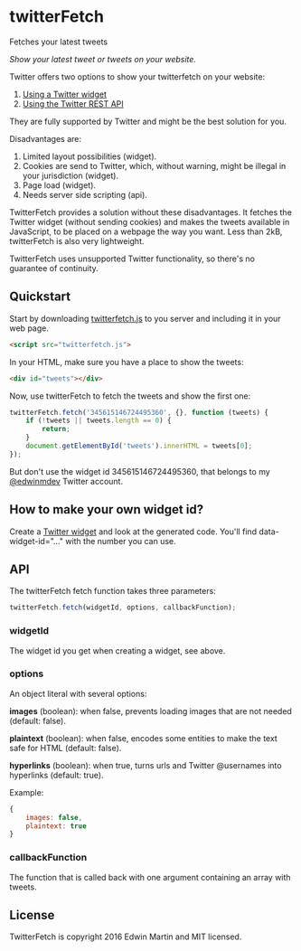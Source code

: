# twitterFetch

Fetches your latest tweets

_Show your latest tweet or tweets on your website._

Twitter offers two options to show your twitterfetch on your website:
  
1. [Using a Twitter widget](https://dev.twitter.com/web/overview)
2. [Using the Twitter REST API](https://dev.twitter.com/rest/public)

They are fully supported by Twitter and might be the best solution for you.

Disadvantages are:

1. Limited layout possibilities (widget).
2. Cookies are send to Twitter, which, without warning, might be illegal in your jurisdiction (widget).
3. Page load (widget).
4. Needs server side scripting (api).

TwitterFetch provides a solution without these disadvantages. It fetches the Twitter widget (without sending
cookies) and makes the tweets available in JavaScript, to be placed on a webpage the way you want.
Less than 2kB, twitterFetch is also very lightweight.

TwitterFetch uses unsupported Twitter functionality, so there's no guarantee of continuity.

## Quickstart

Start by downloading [twitterfetch.js](twitterfetch.js) to you server and including it in your web page.

```html
<script src="twitterfetch.js">
```

In your HTML, make sure you have a place to show the tweets:

```html
<div id="tweets"></div>
```

Now, use twitterFetch to fetch the tweets and show the first one:

```javascript
twitterFetch.fetch('345615146724495360', {}, function (tweets) {
	if (!tweets || tweets.length == 0) {
		return;
	}
	document.getElementById('tweets').innerHTML = tweets[0];
});
```

But don't use the widget id 345615146724495360, that belongs to my [@edwinmdev](https://twitter.com/edwinmdev) Twitter account.
 
## How to make your own widget id?
 
Create a [Twitter widget](https://twitter.com/settings/widgets/new) and look at the generated code.
You'll find data-widget-id="..." with the number you can use.

## API

The twitterFetch fetch function takes three parameters:

```javascript
twitterFetch.fetch(widgetId, options, callbackFunction);
```

### widgetId
The widget id you get when creating a widget, see above.

### options
An object literal with several options:

**images** (boolean): when false, prevents loading images that are not needed (default: false).

**plaintext** (boolean): when false, encodes some entities to make the text safe for HTML (default: false).    

**hyperlinks** (boolean): when true, turns urls and Twitter @usernames into hyperlinks (default: true).
    
Example:
```javascript
{
	images: false,
	plaintext: true
}
```

### callbackFunction
The function that is called back with one argument containing an array with tweets.

## License

TwitterFetch is  copyright 2016 Edwin Martin and MIT licensed.
